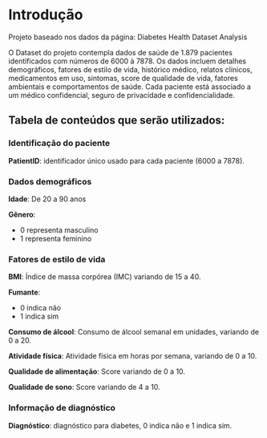 # Introdução

Projeto baseado nos dados da página: Diabetes Health Dataset Analysis

O Dataset do projeto contempla dados de saúde de 1.879 pacientes identificados com números de 6000 à 7878. Os dados incluem detalhes demográficos, fatores de estilo de vida, histórico médico, relatos clínicos, medicamentos em uso, sintomas, score de qualidade de vida, fatores ambientais e comportamentos de saúde. Cada paciente está associado a um médico confidencial, seguro de privacidade e confidencialidade.

## Tabela de conteúdos que serão utilizados:

### Identificação do paciente
**PatientID**: identificador único usado para cada paciente (6000 a 7878).

### Dados demográficos
**Idade**: De 20 a 90 anos

**Gênero**:
- 0 representa masculino
- 1 representa feminino

### Fatores de estilo de vida
**BMI**: Índice de massa corpórea (IMC) variando de 15 a 40.

**Fumante**:
- 0 indica não
- 1 indica sim

**Consumo de álcool**: Consumo de álcool semanal em unidades, variando de 0 a 20.

**Atividade física**: Atividade física em horas por semana, variando de 0 a 10.

**Qualidade de alimentação**: Score variando de 0 a 10.

**Qualidade de sono**: Score variando de 4 a 10.

### Informação de diagnóstico
**Diagnóstico**: diagnóstico para diabetes, 0 indica não e 1 indica sim.
